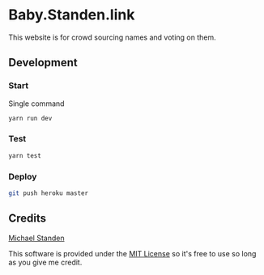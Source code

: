 # Baby.Standen.link

This website is for crowd sourcing names and voting on them.

## Development

### Start

Single command

```sh
yarn run dev
```

### Test

```sh
yarn test
```

### Deploy

```sh
git push heroku master
```

## Credits

[Michael Standen](https://michael.standen.link)

This software is provided under the [MIT License](https://tldrlegal.com/license/mit-license) so it's free to use so long as you give me credit.
